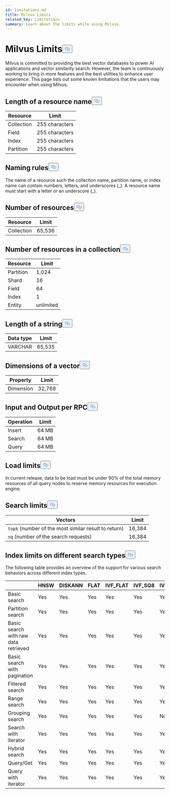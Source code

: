 ```yaml
---
id: limitations.md
title: Milvus Limits
related_key: Limitations
summary: Learn about the limits while using Milvus.
---
```

<h1 id="Milvus-Limits" class="common-anchor-header">Milvus Limits<button data-href="#Milvus-Limits" class="anchor-icon" translate="no">
      <svg translate="no"
        aria-hidden="true"
        focusable="false"
        height="20"
        version="1.1"
        viewBox="0 0 16 16"
        width="16"
      >
        <path
          fill="#0092E4"
          fill-rule="evenodd"
          d="M4 9h1v1H4c-1.5 0-3-1.69-3-3.5S2.55 3 4 3h4c1.45 0 3 1.69 3 3.5 0 1.41-.91 2.72-2 3.25V8.59c.58-.45 1-1.27 1-2.09C10 5.22 8.98 4 8 4H4c-.98 0-2 1.22-2 2.5S3 9 4 9zm9-3h-1v1h1c1 0 2 1.22 2 2.5S13.98 12 13 12H9c-.98 0-2-1.22-2-2.5 0-.83.42-1.64 1-2.09V6.25c-1.09.53-2 1.84-2 3.25C6 11.31 7.55 13 9 13h4c1.45 0 3-1.69 3-3.5S14.5 6 13 6z"
        ></path>
      </svg>
    </button></h1><p>Milvus is committed to providing the best vector databases to power AI applications and vector similarity search. However, the team is continuously working to bring in more features and the best utilities to enhance user experience. This page lists out some known limitations that the users may encounter when using Milvus.</p>
<h2 id="Length-of-a-resource-name" class="common-anchor-header">Length of a resource name<button data-href="#Length-of-a-resource-name" class="anchor-icon" translate="no">
      <svg translate="no"
        aria-hidden="true"
        focusable="false"
        height="20"
        version="1.1"
        viewBox="0 0 16 16"
        width="16"
      >
        <path
          fill="#0092E4"
          fill-rule="evenodd"
          d="M4 9h1v1H4c-1.5 0-3-1.69-3-3.5S2.55 3 4 3h4c1.45 0 3 1.69 3 3.5 0 1.41-.91 2.72-2 3.25V8.59c.58-.45 1-1.27 1-2.09C10 5.22 8.98 4 8 4H4c-.98 0-2 1.22-2 2.5S3 9 4 9zm9-3h-1v1h1c1 0 2 1.22 2 2.5S13.98 12 13 12H9c-.98 0-2-1.22-2-2.5 0-.83.42-1.64 1-2.09V6.25c-1.09.53-2 1.84-2 3.25C6 11.31 7.55 13 9 13h4c1.45 0 3-1.69 3-3.5S14.5 6 13 6z"
        ></path>
      </svg>
    </button></h2><table>
<thead>
<tr><th>Resource</th><th>Limit</th></tr>
</thead>
<tbody>
<tr><td>Collection</td><td>255 characters</td></tr>
<tr><td>Field</td><td>255 characters</td></tr>
<tr><td>Index</td><td>255 characters</td></tr>
<tr><td>Partition</td><td>255  characters</td></tr>
</tbody>
</table>
<h2 id="Naming-rules" class="common-anchor-header">Naming rules<button data-href="#Naming-rules" class="anchor-icon" translate="no">
      <svg translate="no"
        aria-hidden="true"
        focusable="false"
        height="20"
        version="1.1"
        viewBox="0 0 16 16"
        width="16"
      >
        <path
          fill="#0092E4"
          fill-rule="evenodd"
          d="M4 9h1v1H4c-1.5 0-3-1.69-3-3.5S2.55 3 4 3h4c1.45 0 3 1.69 3 3.5 0 1.41-.91 2.72-2 3.25V8.59c.58-.45 1-1.27 1-2.09C10 5.22 8.98 4 8 4H4c-.98 0-2 1.22-2 2.5S3 9 4 9zm9-3h-1v1h1c1 0 2 1.22 2 2.5S13.98 12 13 12H9c-.98 0-2-1.22-2-2.5 0-.83.42-1.64 1-2.09V6.25c-1.09.53-2 1.84-2 3.25C6 11.31 7.55 13 9 13h4c1.45 0 3-1.69 3-3.5S14.5 6 13 6z"
        ></path>
      </svg>
    </button></h2><p>The name of a resource such the collection name, partition name, or index name can contain numbers, letters, and underscores (_). A resource name must start with a letter or an underscore (_).</p>
<h2 id="Number-of-resources" class="common-anchor-header">Number of resources<button data-href="#Number-of-resources" class="anchor-icon" translate="no">
      <svg translate="no"
        aria-hidden="true"
        focusable="false"
        height="20"
        version="1.1"
        viewBox="0 0 16 16"
        width="16"
      >
        <path
          fill="#0092E4"
          fill-rule="evenodd"
          d="M4 9h1v1H4c-1.5 0-3-1.69-3-3.5S2.55 3 4 3h4c1.45 0 3 1.69 3 3.5 0 1.41-.91 2.72-2 3.25V8.59c.58-.45 1-1.27 1-2.09C10 5.22 8.98 4 8 4H4c-.98 0-2 1.22-2 2.5S3 9 4 9zm9-3h-1v1h1c1 0 2 1.22 2 2.5S13.98 12 13 12H9c-.98 0-2-1.22-2-2.5 0-.83.42-1.64 1-2.09V6.25c-1.09.53-2 1.84-2 3.25C6 11.31 7.55 13 9 13h4c1.45 0 3-1.69 3-3.5S14.5 6 13 6z"
        ></path>
      </svg>
    </button></h2><table>
<thead>
<tr><th>Resource</th><th>Limit</th></tr>
</thead>
<tbody>
<tr><td>Collection</td><td>65,536</td></tr>
</tbody>
</table>
<h2 id="Number-of-resources-in-a-collection" class="common-anchor-header">Number of resources in a collection<button data-href="#Number-of-resources-in-a-collection" class="anchor-icon" translate="no">
      <svg translate="no"
        aria-hidden="true"
        focusable="false"
        height="20"
        version="1.1"
        viewBox="0 0 16 16"
        width="16"
      >
        <path
          fill="#0092E4"
          fill-rule="evenodd"
          d="M4 9h1v1H4c-1.5 0-3-1.69-3-3.5S2.55 3 4 3h4c1.45 0 3 1.69 3 3.5 0 1.41-.91 2.72-2 3.25V8.59c.58-.45 1-1.27 1-2.09C10 5.22 8.98 4 8 4H4c-.98 0-2 1.22-2 2.5S3 9 4 9zm9-3h-1v1h1c1 0 2 1.22 2 2.5S13.98 12 13 12H9c-.98 0-2-1.22-2-2.5 0-.83.42-1.64 1-2.09V6.25c-1.09.53-2 1.84-2 3.25C6 11.31 7.55 13 9 13h4c1.45 0 3-1.69 3-3.5S14.5 6 13 6z"
        ></path>
      </svg>
    </button></h2><table>
<thead>
<tr><th>Resource</th><th>Limit</th></tr>
</thead>
<tbody>
<tr><td>Partition</td><td>1,024</td></tr>
<tr><td>Shard</td><td>16</td></tr>
<tr><td>Field</td><td>64</td></tr>
<tr><td>Index</td><td>1</td></tr>
<tr><td>Entity</td><td>unlimited</td></tr>
</tbody>
</table>
<h2 id="Length-of-a-string" class="common-anchor-header">Length of a string<button data-href="#Length-of-a-string" class="anchor-icon" translate="no">
      <svg translate="no"
        aria-hidden="true"
        focusable="false"
        height="20"
        version="1.1"
        viewBox="0 0 16 16"
        width="16"
      >
        <path
          fill="#0092E4"
          fill-rule="evenodd"
          d="M4 9h1v1H4c-1.5 0-3-1.69-3-3.5S2.55 3 4 3h4c1.45 0 3 1.69 3 3.5 0 1.41-.91 2.72-2 3.25V8.59c.58-.45 1-1.27 1-2.09C10 5.22 8.98 4 8 4H4c-.98 0-2 1.22-2 2.5S3 9 4 9zm9-3h-1v1h1c1 0 2 1.22 2 2.5S13.98 12 13 12H9c-.98 0-2-1.22-2-2.5 0-.83.42-1.64 1-2.09V6.25c-1.09.53-2 1.84-2 3.25C6 11.31 7.55 13 9 13h4c1.45 0 3-1.69 3-3.5S14.5 6 13 6z"
        ></path>
      </svg>
    </button></h2><table>
<thead>
<tr><th>Data type</th><th>Limit</th></tr>
</thead>
<tbody>
<tr><td>VARCHAR</td><td>65,535</td></tr>
</tbody>
</table>
<h2 id="Dimensions-of-a-vector" class="common-anchor-header">Dimensions of a vector<button data-href="#Dimensions-of-a-vector" class="anchor-icon" translate="no">
      <svg translate="no"
        aria-hidden="true"
        focusable="false"
        height="20"
        version="1.1"
        viewBox="0 0 16 16"
        width="16"
      >
        <path
          fill="#0092E4"
          fill-rule="evenodd"
          d="M4 9h1v1H4c-1.5 0-3-1.69-3-3.5S2.55 3 4 3h4c1.45 0 3 1.69 3 3.5 0 1.41-.91 2.72-2 3.25V8.59c.58-.45 1-1.27 1-2.09C10 5.22 8.98 4 8 4H4c-.98 0-2 1.22-2 2.5S3 9 4 9zm9-3h-1v1h1c1 0 2 1.22 2 2.5S13.98 12 13 12H9c-.98 0-2-1.22-2-2.5 0-.83.42-1.64 1-2.09V6.25c-1.09.53-2 1.84-2 3.25C6 11.31 7.55 13 9 13h4c1.45 0 3-1.69 3-3.5S14.5 6 13 6z"
        ></path>
      </svg>
    </button></h2><table>
<thead>
<tr><th>Property</th><th>Limit</th></tr>
</thead>
<tbody>
<tr><td>Dimension</td><td>32,768</td></tr>
</tbody>
</table>
<h2 id="Input-and-Output-per-RPC" class="common-anchor-header">Input and Output per RPC<button data-href="#Input-and-Output-per-RPC" class="anchor-icon" translate="no">
      <svg translate="no"
        aria-hidden="true"
        focusable="false"
        height="20"
        version="1.1"
        viewBox="0 0 16 16"
        width="16"
      >
        <path
          fill="#0092E4"
          fill-rule="evenodd"
          d="M4 9h1v1H4c-1.5 0-3-1.69-3-3.5S2.55 3 4 3h4c1.45 0 3 1.69 3 3.5 0 1.41-.91 2.72-2 3.25V8.59c.58-.45 1-1.27 1-2.09C10 5.22 8.98 4 8 4H4c-.98 0-2 1.22-2 2.5S3 9 4 9zm9-3h-1v1h1c1 0 2 1.22 2 2.5S13.98 12 13 12H9c-.98 0-2-1.22-2-2.5 0-.83.42-1.64 1-2.09V6.25c-1.09.53-2 1.84-2 3.25C6 11.31 7.55 13 9 13h4c1.45 0 3-1.69 3-3.5S14.5 6 13 6z"
        ></path>
      </svg>
    </button></h2><table>
<thead>
<tr><th>Operation</th><th>Limit</th></tr>
</thead>
<tbody>
<tr><td>Insert</td><td>64 MB</td></tr>
<tr><td>Search</td><td>64 MB</td></tr>
<tr><td>Query</td><td>64 MB</td></tr>
</tbody>
</table>
<h2 id="Load-limits" class="common-anchor-header">Load limits<button data-href="#Load-limits" class="anchor-icon" translate="no">
      <svg translate="no"
        aria-hidden="true"
        focusable="false"
        height="20"
        version="1.1"
        viewBox="0 0 16 16"
        width="16"
      >
        <path
          fill="#0092E4"
          fill-rule="evenodd"
          d="M4 9h1v1H4c-1.5 0-3-1.69-3-3.5S2.55 3 4 3h4c1.45 0 3 1.69 3 3.5 0 1.41-.91 2.72-2 3.25V8.59c.58-.45 1-1.27 1-2.09C10 5.22 8.98 4 8 4H4c-.98 0-2 1.22-2 2.5S3 9 4 9zm9-3h-1v1h1c1 0 2 1.22 2 2.5S13.98 12 13 12H9c-.98 0-2-1.22-2-2.5 0-.83.42-1.64 1-2.09V6.25c-1.09.53-2 1.84-2 3.25C6 11.31 7.55 13 9 13h4c1.45 0 3-1.69 3-3.5S14.5 6 13 6z"
        ></path>
      </svg>
    </button></h2><p>In current release, data to be load must be under 90% of the total memory resources of all query nodes to reserve memory resources for execution engine.</p>
<h2 id="Search-limits" class="common-anchor-header">Search limits<button data-href="#Search-limits" class="anchor-icon" translate="no">
      <svg translate="no"
        aria-hidden="true"
        focusable="false"
        height="20"
        version="1.1"
        viewBox="0 0 16 16"
        width="16"
      >
        <path
          fill="#0092E4"
          fill-rule="evenodd"
          d="M4 9h1v1H4c-1.5 0-3-1.69-3-3.5S2.55 3 4 3h4c1.45 0 3 1.69 3 3.5 0 1.41-.91 2.72-2 3.25V8.59c.58-.45 1-1.27 1-2.09C10 5.22 8.98 4 8 4H4c-.98 0-2 1.22-2 2.5S3 9 4 9zm9-3h-1v1h1c1 0 2 1.22 2 2.5S13.98 12 13 12H9c-.98 0-2-1.22-2-2.5 0-.83.42-1.64 1-2.09V6.25c-1.09.53-2 1.84-2 3.25C6 11.31 7.55 13 9 13h4c1.45 0 3-1.69 3-3.5S14.5 6 13 6z"
        ></path>
      </svg>
    </button></h2><table>
<thead>
<tr><th>Vectors</th><th>Limit</th></tr>
</thead>
<tbody>
<tr><td><code translate="no">topk</code> (number of the most similar result to return)</td><td>16,384</td></tr>
<tr><td><code translate="no">nq</code> (number of the search requests)</td><td>16,384</td></tr>
</tbody>
</table>
<h2 id="Index-limits-on-different-search-types" class="common-anchor-header">Index limits on different search types<button data-href="#Index-limits-on-different-search-types" class="anchor-icon" translate="no">
      <svg translate="no"
        aria-hidden="true"
        focusable="false"
        height="20"
        version="1.1"
        viewBox="0 0 16 16"
        width="16"
      >
        <path
          fill="#0092E4"
          fill-rule="evenodd"
          d="M4 9h1v1H4c-1.5 0-3-1.69-3-3.5S2.55 3 4 3h4c1.45 0 3 1.69 3 3.5 0 1.41-.91 2.72-2 3.25V8.59c.58-.45 1-1.27 1-2.09C10 5.22 8.98 4 8 4H4c-.98 0-2 1.22-2 2.5S3 9 4 9zm9-3h-1v1h1c1 0 2 1.22 2 2.5S13.98 12 13 12H9c-.98 0-2-1.22-2-2.5 0-.83.42-1.64 1-2.09V6.25c-1.09.53-2 1.84-2 3.25C6 11.31 7.55 13 9 13h4c1.45 0 3-1.69 3-3.5S14.5 6 13 6z"
        ></path>
      </svg>
    </button></h2><p>The following table provides an overview of the support for various search behaviors across different index types.</p>
<table>
<thead>
<tr><th></th><th>HNSW</th><th>DISKANN</th><th>FLAT</th><th>IVF_FLAT</th><th>IVF_SQ8</th><th>IVF_PQ</th><th>SCANN</th><th>GPU_IFV_FLAT</th><th>GPU_IVF_PQ</th><th>GPU_CAGRA</th><th>GPU_BRUTE_FORCE</th><th>SPARSE_INVERTED_INDEX</th><th>BIN_FLAT</th><th>BIN_IVF_FLAT</th></tr>
</thead>
<tbody>
<tr><td>Basic search</td><td>Yes</td><td>Yes</td><td>Yes</td><td>Yes</td><td>Yes</td><td>Yes</td><td>Yes</td><td>Yes</td><td>Yes</td><td>Yes</td><td>Yes</td><td>Yes</td><td>Yes</td><td>Yes</td></tr>
<tr><td>Partition search</td><td>Yes</td><td>Yes</td><td>Yes</td><td>Yes</td><td>Yes</td><td>Yes</td><td>Yes</td><td>Yes</td><td>Yes</td><td>Yes</td><td>Yes</td><td>Yes</td><td>Yes</td><td>Yes</td></tr>
<tr><td>Basic search with raw data retrieved</td><td>Yes</td><td>Yes</td><td>Yes</td><td>Yes</td><td>Yes</td><td>Yes</td><td>Yes</td><td>Yes</td><td>Yes</td><td>Yes</td><td>Yes</td><td>Yes</td><td>Yes</td><td>Yes</td></tr>
<tr><td>Basic search with pagination</td><td>Yes</td><td>Yes</td><td>Yes</td><td>Yes</td><td>Yes</td><td>Yes</td><td>Yes</td><td>Yes</td><td>Yes</td><td>Yes</td><td>Yes</td><td>Yes</td><td>Yes</td><td>Yes</td></tr>
<tr><td>Filtered search</td><td>Yes</td><td>Yes</td><td>Yes</td><td>Yes</td><td>Yes</td><td>Yes</td><td>Yes</td><td>Yes</td><td>Yes</td><td>Yes</td><td>Yes</td><td>Yes</td><td>Yes</td><td>Yes</td></tr>
<tr><td>Range search</td><td>Yes</td><td>Yes</td><td>Yes</td><td>Yes</td><td>Yes</td><td>Yes</td><td>Yes</td><td>No</td><td>No</td><td>No</td><td>No</td><td>Yes</td><td>Yes</td><td>Yes</td></tr>
<tr><td>Grouping search</td><td>Yes</td><td>Yes</td><td>Yes</td><td>Yes</td><td>Yes</td><td>No</td><td>Yes</td><td>No</td><td>No</td><td>No</td><td>No</td><td>Yes</td><td>No</td><td>No</td></tr>
<tr><td>Search with iterator</td><td>Yes</td><td>Yes</td><td>Yes</td><td>Yes</td><td>Yes</td><td>Yes</td><td>Yes</td><td>No</td><td>No</td><td>No</td><td>No</td><td>Yes</td><td>Yes</td><td>Yes</td></tr>
<tr><td>Hybrid search</td><td>Yes</td><td>Yes</td><td>Yes</td><td>Yes</td><td>Yes</td><td>Yes</td><td>Yes</td><td>Yes</td><td>Yes</td><td>Yes</td><td>Yes</td><td>Yes(Only RRFRanker)</td><td>Yes</td><td>Yes</td></tr>
<tr><td>Query/Get</td><td>Yes</td><td>Yes</td><td>Yes</td><td>Yes</td><td>Yes</td><td>Yes</td><td>Yes</td><td>Yes</td><td>Yes</td><td>Yes</td><td>Yes</td><td>Yes</td><td>Yes</td><td>Yes</td></tr>
<tr><td>Query with iterator</td><td>Yes</td><td>Yes</td><td>Yes</td><td>Yes</td><td>Yes</td><td>Yes</td><td>Yes</td><td>No</td><td>No</td><td>No</td><td>No</td><td>Yes</td><td>Yes</td><td>Yes</td></tr>
</tbody>
</table>
